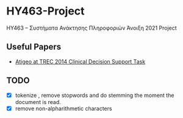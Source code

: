 # HY463-Project
ΗΥ463 – Συστήματα Ανάκτησης Πληροφοριών Άνοιξη 2021 Project

## Useful Papers

* [Atigeo at TREC 2014 Clinical Decision Support Task](https://trec.nist.gov/pubs/trec23/papers/pro-atigeo_clinical.pdf)


## TODO
- [x] tokenize , remove stopwords and do stemming the moment the document is read.
- [x] remove non-alpharithmetic characters